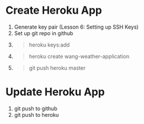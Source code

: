 # Create Heroku App
1. Generate key pair (Lesson 6: Setting up SSH Keys)
2. Set up git repo in github
3. >heroku keys:add
4. >heroku create wang-weather-application
5. >git push heroku master

# Update Heroku App
1. git push to github
2. git push to heroku

